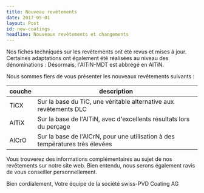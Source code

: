 ```yaml
---
title: Nouveau revêtements
date: 2017-05-01
layout: Post
id: new-coatings
headline: Nouveaux revêtements et changements
---
```

Nos fiches techniques sur les revêtements ont été revus et mises à jour. Certaines adaptations ont également été réalisées au niveau des dénominations : Désormais, l'AlTiN-MDT est abbrégé en AlTiN.

Nous sommes fiers de vous présenter les nouveaux revêtements suivants :

| couche  | description |
| ------- | ----------- |
| TiCX    | Sur la base du TiC, une véritable alternative aux revêtements DLC |
| AlTiX   | Sur la base de l'AlTiN, avec d'excellents résultats lors du perçage |
| AlCrO   | Sur la base de l'AlCrN, pour une utilisation à des températures très élevées |

Vous trouverez des informations complémentaires au sujet de nos revêtements sur notre site web. Bien entendu, nous serons également ravis de vous conseiller personnellement.

Bien cordialement,
Votre équipe de la société swiss-PVD Coating AG
